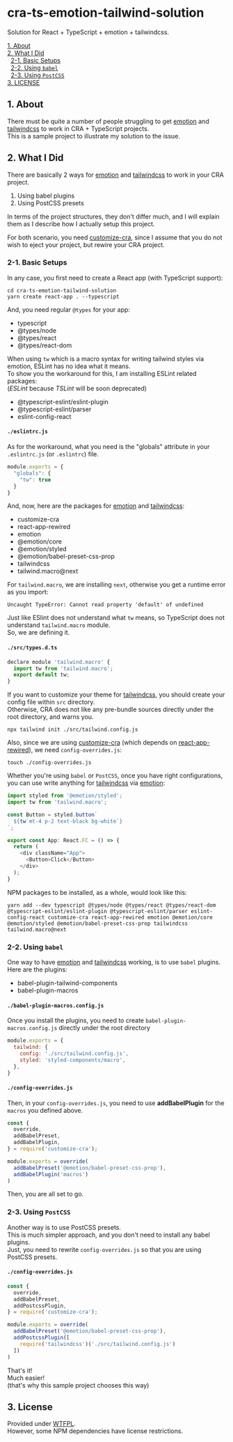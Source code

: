 # cra-ts-emotion-tailwind-solution

Solution for React + TypeScript + emotion + tailwindcss.

[1. About](#about)  
[2. What I Did](#what)  
&nbsp; [2-1. Basic Setups](#what-basics)  
&nbsp; [2-2. Using `babel`](#what-babel)  
&nbsp; [2-3. Using `PostCSS`](#what-postcss)  
[3. LICENSE](#license)  


<a id="about"></a>
## 1. About

There must be quite a number of people
struggling to get
[emotion](https://emotion.sh/docs/introduction)
and
[tailwindcss](https://tailwindcss.com/)
to work in CRA + TypeScript projects.  
This is a sample project to illustrate
my solution to the issue.

<a id="what"></a>
## 2. What I Did

There are basically 2 ways for
[emotion](https://emotion.sh/docs/introduction)
and
[tailwindcss](https://tailwindcss.com/)
to work in your CRA project.

1. Using babel plugins
2. Using PostCSS presets

In terms of the project structures,
they don't differ much,
and I will explain them
as I describe how I actually setup this project.

For both scenario, you need
[customize-cra](https://github.com/arackaf/customize-cra),
since I assume that you do not wish to eject your project,
but rewire your CRA project.

<a id="what-basics"></a>
### 2-1. Basic Setups

In any case, you first need to create a React app (with TypeScript support):

```shell
cd cra-ts-emotion-tailwind-solution
yarn create react-app . --typescript
```

And, you need regular `@types` for your app:

- typescript
- @types/node
- @types/react
- @types/react-dom

When using `tw` which is a macro syntax for writing
tailwind styles via emotion,
ESLint has no idea what it means.  
To show you the workaround for this,
I am installing ESLint related packages:  
(*ESLint* because *TSLint* will be soon deprecated)

- @typescript-eslint/eslint-plugin
- @typescript-eslint/parser
- eslint-config-react

#### `./eslintrc.js`

As for the workaround,
what you need is the "globals" attribute
in your `.eslintrc.js` (or `.eslintrc`) file.

```js
module.exports = {
  "globals": {
    "tw": true
  }
}
```

And, now, here are the packages for
[emotion](https://emotion.sh/docs/introduction)
and
[tailwindcss](https://tailwindcss.com/):

- customize-cra
- react-app-rewired
- emotion
- @emotion/core
- @emotion/styled
- @emotion/babel-preset-css-prop
- tailwindcss
- tailwind.macro@next

For `tailwind.macro`, we are installing `next`,
otherwise you get a runtime error as you import:

```
Uncaught TypeError: Cannot read property 'default' of undefined
```

Just like ESlint does not understand what `tw` means,
so TypeScript does not understand `tailwind.macro` module.  
So, we are defining it.

#### `./src/types.d.ts`

```js
declare module 'tailwind.macro' {
  import tw from 'tailwind.macro';
  export default tw;
}
```


If you want to customize your theme for
[tailwindcss](https://tailwindcss.com/),
you should create your config file within `src` directory.  
Otherwise, CRA does not like any pre-bundle sources
directly under the root directory, and warns you.

```shell
npx tailwind init ./src/tailwind.config.js
```

Also, since we are using
[customize-cra](https://github.com/arackaf/customize-cra)
(which depends on
[react-app-rewired](https://github.com/timarney/react-app-rewired)),
we need `config-overrides.js`:

```shell
touch ./config-overrides.js
```

Whether you're using `babel` or `PostCSS`,
once you have right configurations,
you can use write anything for
[tailwindcss](https://tailwindcss.com/)
via
[emotion](https://emotion.sh/docs/introduction):

```js
import styled from '@emotion/styled';
import tw from 'tailwind.macro';

const Button = styled.button`
  ${tw`mt-4 p-2 text-black bg-white`}
`;

export const App: React.FC = () => {
  return (
    <div className="App">
      <Button>Click</Button>
    </div>
  );
}
```

NPM packages to be installed, as a whole, would look like this:

```shell
yarn add --dev typescript @types/node @types/react @types/react-dom @typescript-eslint/eslint-plugin @typescript-eslint/parser eslint-config-react customize-cra react-app-rewired emotion @emotion/core @emotion/styled @emotion/babel-preset-css-prop tailwindcss tailwind.macro@next
```


<a id="what-babel"></a>
### 2-2. Using `babel`

One way to have
[emotion](https://emotion.sh/docs/introduction)
and
[tailwindcss](https://tailwindcss.com/)
working, is to use `babel` plugins.  
Here are the plugins:

- babel-plugin-tailwind-components
- babel-plugin-macros

#### `./babel-plugin-macros.config.js`

Once you install the plugins,
you need to create `babel-plugin-macros.config.js`
directly under the root directory

```js
module.exports = {
  tailwind: {
    config: './src/tailwind.config.js',
    styled: 'styled-components/macro',
  },
}
```

#### `./config-overrides.js`

Then, in your `config-overrides.js`,
you need to use **addBabelPlugin** for the `macros` you defined above.

```js
const {
  override,
  addBabelPreset,
  addBabelPlugin,
} = require('customize-cra');

module.exports = override(
  addBabelPreset('@emotion/babel-preset-css-prop'),
  addBabelPlugin('macros')
)
```

Then, you are all set to go.


<a id="what-postcss"></a>
### 2-3. Using `PostCSS`

Another way is to use PostCSS presets.  
This is much simpler approach,
and you don't need to install any babel plugins.  
Just, you need to rewrite `config-overrides.js`
so that you are using PostCSS presets.

#### `./config-overrides.js`

```js
const {
  override,
  addBabelPreset,
  addPostcssPlugin,
} = require('customize-cra');

module.exports = override(
  addBabelPreset('@emotion/babel-preset-css-prop'),
  addPostcssPlugin([
    require('tailwindcss')('./src/tailwind.config.js')
  ])
)
```

That's it!  
Much easier!  
(that's why this sample project chooses this way)


<a href="license"></a>
## 3. License

Provided under [WTFPL](./LICENSE).  
However, some NPM dependencies have license restrictions.
